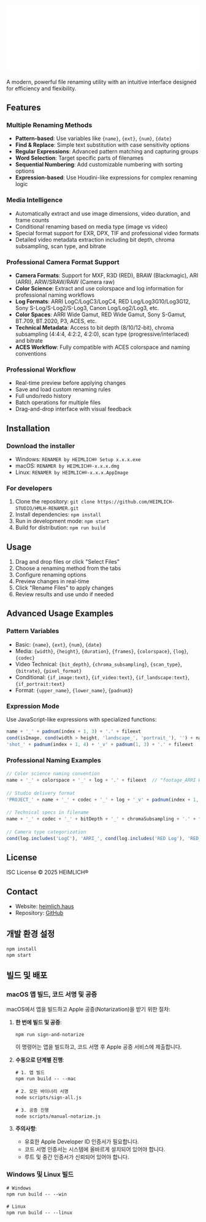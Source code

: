 ![RENAMER by HEIMLICH®](assets/HEIMLICH_TYPOLOGO.svg)

A modern, powerful file renaming utility with an intuitive interface designed for efficiency and flexibility.

## Features

### Multiple Renaming Methods
- **Pattern-based**: Use variables like `{name}`, `{ext}`, `{num}`, `{date}`
- **Find & Replace**: Simple text substitution with case sensitivity options
- **Regular Expressions**: Advanced pattern matching and capturing groups
- **Word Selection**: Target specific parts of filenames
- **Sequential Numbering**: Add customizable numbering with sorting options
- **Expression-based**: Use Houdini-like expressions for complex renaming logic

### Media Intelligence
- Automatically extract and use image dimensions, video duration, and frame counts
- Conditional renaming based on media type (image vs video)
- Special format support for EXR, DPX, TIF and professional video formats
- Detailed video metadata extraction including bit depth, chroma subsampling, scan type, and bitrate

### Professional Camera Format Support
- **Camera Formats**: Support for MXF, R3D (RED), BRAW (Blackmagic), ARI (ARRI), ARW/SRAW/RAW (Camera raw)
- **Color Science**: Extract and use colorspace and log information for professional naming workflows
- **Log Formats**: ARRI LogC/LogC3/LogC4, RED Log/Log3G10/Log3G12, Sony S-Log/S-Log2/S-Log3, Canon Log/Log2/Log3, etc.
- **Color Spaces**: ARRI Wide Gamut, RED Wide Gamut, Sony S-Gamut, BT.709, BT.2020, P3, ACES, etc.
- **Technical Metadata**: Access to bit depth (8/10/12-bit), chroma subsampling (4:4:4, 4:2:2, 4:2:0), scan type (progressive/interlaced) and bitrate
- **ACES Workflow**: Fully compatible with ACES colorspace and naming conventions

### Professional Workflow
- Real-time preview before applying changes
- Save and load custom renaming rules
- Full undo/redo history
- Batch operations for multiple files
- Drag-and-drop interface with visual feedback

## Installation

### Download the installer
- Windows: `RENAMER by HEIMLICH® Setup x.x.x.exe`
- macOS: `RENAMER by HEIMLICH®-x.x.x.dmg`
- Linux: `RENAMER by HEIMLICH®-x.x.x.AppImage`

### For developers
1. Clone the repository: `git clone https://github.com/HEIMLICH-STUDIO/HMLH-RENAMER.git`
2. Install dependencies: `npm install`
3. Run in development mode: `npm start`
4. Build for distribution: `npm run build`

## Usage

1. Drag and drop files or click "Select Files"
2. Choose a renaming method from the tabs
3. Configure renaming options
4. Preview changes in real-time
5. Click "Rename Files" to apply changes
6. Review results and use undo if needed

## Advanced Usage Examples

### Pattern Variables
- Basic: `{name}`, `{ext}`, `{num}`, `{date}`
- Media: `{width}`, `{height}`, `{duration}`, `{frames}`, `{colorspace}`, `{log}`, `{codec}`
- Video Technical: `{bit_depth}`, `{chroma_subsampling}`, `{scan_type}`, `{bitrate}`, `{pixel_format}`
- Conditional: `{if_image:text}`, `{if_video:text}`, `{if_landscape:text}`, `{if_portrait:text}`
- Format: `{upper_name}`, `{lower_name}`, `{padnum3}`

### Expression Mode
Use JavaScript-like expressions with specialized functions:
```javascript
name + '_' + padnum(index + 1, 3) + '.' + fileext
cond(isImage, cond(width > height, 'landscape_', 'portrait_'), '') + name + '.' + fileext
'shot_' + padnum(index + 1, 4) + '_v' + padnum(1, 3) + '.' + fileext
```

### Professional Naming Examples
```javascript
// Color science naming convention
name + '_' + colorspace + '_' + log + '.' + fileext  // "footage_ARRI Wide Gamut_ARRI LogC3.ari"

// Studio delivery format
'PROJECT_' + name + '_' + codec + '_' + log + '_v' + padnum(index + 1, 3) + '.' + fileext  // "PROJECT_shot_REDCODE_RED Log3G10_v001.r3d"

// Technical specs in filename 
name + '_' + codec + '_' + bitDepth + '_' + chromaSubsampling + '.' + fileext  // "clip_PRORES_10-bit_4:2:2.mov"

// Camera type categorization
cond(log.includes('LogC'), 'ARRI_', cond(log.includes('RED Log'), 'RED_', cond(log.includes('S-Log'), 'SONY_', ''))) + name + '.' + fileext
```

## License

ISC License © 2025 HEIMLICH®

## Contact

- Website: [heimlich.haus](https://heimlich.haus)
- Repository: [GitHub](https://github.com/HEIMLICH-TECHNIK/HMLH-RENAMER)

## 개발 환경 설정

```
npm install
npm start
```

## 빌드 및 배포

### macOS 앱 빌드, 코드 서명 및 공증

macOS에서 앱을 빌드하고 Apple 공증(Notarization)을 받기 위한 절차:

1. **한 번에 빌드 및 공증**:
   ```
   npm run sign-and-notarize
   ```
   이 명령어는 앱을 빌드하고, 코드 서명 후 Apple 공증 서비스에 제출합니다.

2. **수동으로 단계별 진행**:
   ```
   # 1. 앱 빌드
   npm run build -- --mac
   
   # 2. 모든 바이너리 서명
   node scripts/sign-all.js
   
   # 3. 공증 진행
   node scripts/manual-notarize.js
   ```

3. **주의사항**:
   - 유효한 Apple Developer ID 인증서가 필요합니다.
   - 코드 서명 인증서는 시스템에 올바르게 설치되어 있어야 합니다.
   - 루트 및 중간 인증서가 신뢰되어 있어야 합니다.

### Windows 및 Linux 빌드

```
# Windows
npm run build -- --win

# Linux
npm run build -- --linux
```